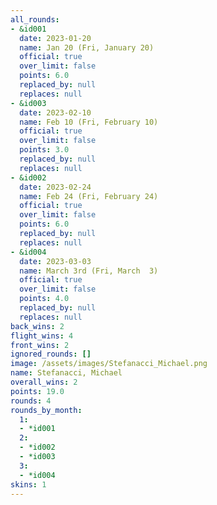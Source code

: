 ```yaml
---
all_rounds:
- &id001
  date: 2023-01-20
  name: Jan 20 (Fri, January 20)
  official: true
  over_limit: false
  points: 6.0
  replaced_by: null
  replaces: null
- &id003
  date: 2023-02-10
  name: Feb 10 (Fri, February 10)
  official: true
  over_limit: false
  points: 3.0
  replaced_by: null
  replaces: null
- &id002
  date: 2023-02-24
  name: Feb 24 (Fri, February 24)
  official: true
  over_limit: false
  points: 6.0
  replaced_by: null
  replaces: null
- &id004
  date: 2023-03-03
  name: March 3rd (Fri, March  3)
  official: true
  over_limit: false
  points: 4.0
  replaced_by: null
  replaces: null
back_wins: 2
flight_wins: 4
front_wins: 2
ignored_rounds: []
image: /assets/images/Stefanacci_Michael.png
name: Stefanacci, Michael
overall_wins: 2
points: 19.0
rounds: 4
rounds_by_month:
  1:
  - *id001
  2:
  - *id002
  - *id003
  3:
  - *id004
skins: 1
---
```

